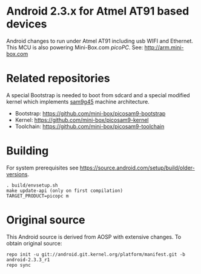 # Android 2.3.x for Atmel AT91 based devices

 Android changes to run under Atmel AT91 including usb WIFI and Ethernet. This MCU is also powering 
 Mini-Box.com *picoPC*. See: http://arm.mini-box.com
 
# Related repositories
  A special Bootstrap is needed to boot from sdcard and a special modified kernel which implements [sam9g45](https://www.arm.linux.org.uk/developer/machines/list.php?id=3838) machine architecture.
  
  
  - Bootstrap: https://github.com/mini-box/picosam9-bootstrap
  - Kernel: https://github.com/mini-box/picosam9-kernel
  - Toolchain: https://github.com/mini-box/picosam9-toolchain
  
# Building
 For system prerequisites see https://source.android.com/setup/build/older-versions.
 
    . build/envsetup.sh
    make update-api (only on first compilation)
    TARGET_PRODUCT=picopc m


# Original source
This Android source is derived from AOSP with extensive changes. To obtain original source:

    repo init -u git://android.git.kernel.org/platform/manifest.git -b android-2.3.3_r1
    repo sync




